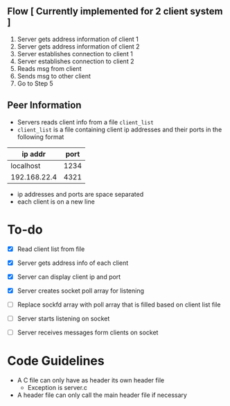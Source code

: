 ## Flow [ Currently implemented for 2 client system ]
1. Server gets address information of client 1
2. Server gets address information of client 2
3. Server establishes connection to client 1
4. Server establishes connection to client 2
5. Reads msg from client
6. Sends msg to other client
7. Go to Step 5

## Peer Information
- Servers reads client info from a file `client_list`
- `client_list` is a file containing client ip addresses and their ports in the following format

| ip addr | port |
| ------- | ---- |
| localhost | 1234 |
| 192.168.22.4 | 4321 |

- ip addresses and ports are space separated
- each client is on a new line

# To-do
- [x] Read client list from file
- [x] Server gets address info of each client
- [x] Server can display client ip and port
- [x] Server creates socket poll array for listening 
- [ ] Replace sockfd array with poll array that is filled based on client list file
- [ ] Server starts listening on socket
- [ ] Server receives messages form clients on socket


# Code Guidelines
- A C file can only have as header its own header file
    - Exception is server.c
- A header file can only call the main header file if necessary
